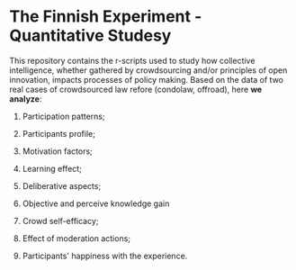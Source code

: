 # The Finnish Experiment - Quantitative Studesy 
This repository contains the r-scripts used to study how collective intelligence, whether gathered by crowdsourcing and/or principles of open innovation, 
impacts processes of policy making. Based on the data of two real cases of crowdsourced law refore (condolaw, offroad), here **we analyze**: 

1. Participation patterns; 

2. Participants profile; 

3. Motivation factors; 

4. Learning effect;  

5. Deliberative aspects;

6. Objective and perceive knowledge gain

7. Crowd self-efficacy; 

8. Effect of moderation actions;

9. Participants' happiness with the experience.
